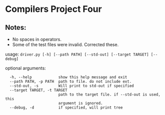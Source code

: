# Compilers Project Four


## Notes: 
- No spaces in operators. 
- Some of the test files were invalid. Corrected these. 


usage: `driver.py [-h] [--path PATH] [--std-out] [--target TARGET] [--debug]`

optional arguments:
```
  -h, --help            show this help message and exit
  --path PATH, -p PATH  path to file. do not include ext.
  --std-out, -s         Will print to std-out if specified
  --target TARGET, -t TARGET
                        path to the target file. if --std-out is used, this
                        argument is ignored.
  --debug, -d           if specified, will print tree
```